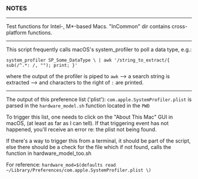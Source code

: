 ### NOTES
---

Test functions for Intel-, M*-based Macs. "InCommon" dir contains cross-platform functions.

---

This script frequently calls macOS's system_profiler to poll a data type,
e.g.:

`system_profiler SP_Some_DataType \
| awk '/string_to_extract/{ sub(/^.*: /, ""); print; }'`

where the output of the profiler is piped to `awk` --> a search string is extracted --> and characters to the right of `:` are printed.

---

The output of this preference list ('plist'):
`com.apple.SystemProfiler.plist`
is parsed in the `hardware_model.sh` function located in the `PWD`

To trigger this list, one needs to click on the "About This Mac" GUI in macOS,
(at least as far as I can tell). If that triggering event has not happened,
you'll receive an error re: the plist not being found.

If there's a way to trigger this from a terminal, it should be part of the
script, else there should be a check for the file which if not found, calls the function in hardware_model_too.sh

For reference:
`hardware_mod=$(defaults read ~/Library/Preferences/com.apple.SystemProfiler.plist \)`
